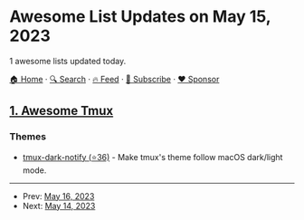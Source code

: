 # Awesome List Updates on May 15, 2023

1 awesome lists updated today.

[🏠 Home](/README.md) · [🔍 Search](https://www.trackawesomelist.com/search/) · [🔥 Feed](https://www.trackawesomelist.com/rss.xml) · [📮 Subscribe](https://trackawesomelist.us17.list-manage.com/subscribe?u=d2f0117aa829c83a63ec63c2f&id=36a103854c) · [❤️  Sponsor](https://github.com/sponsors/theowenyoung)



## [1. Awesome Tmux](/content/rothgar/awesome-tmux/README.md)

### Themes

*   [tmux-dark-notify (⭐36)](https://github.com/erikw/tmux-dark-notify) - Make tmux's theme follow macOS dark/light mode.

---

- Prev: [May 16, 2023](/content/2023/05/16/README.md)
- Next: [May 14, 2023](/content/2023/05/14/README.md)